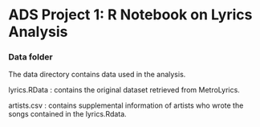 # ADS Project 1: R Notebook on Lyrics Analysis
### Data folder

The data directory contains data used in the analysis. 

lyrics.RData : contains the original dataset retrieved from MetroLyrics.

artists.csv : contains supplemental information of artists who wrote the songs contained in the lyrics.Rdata.
